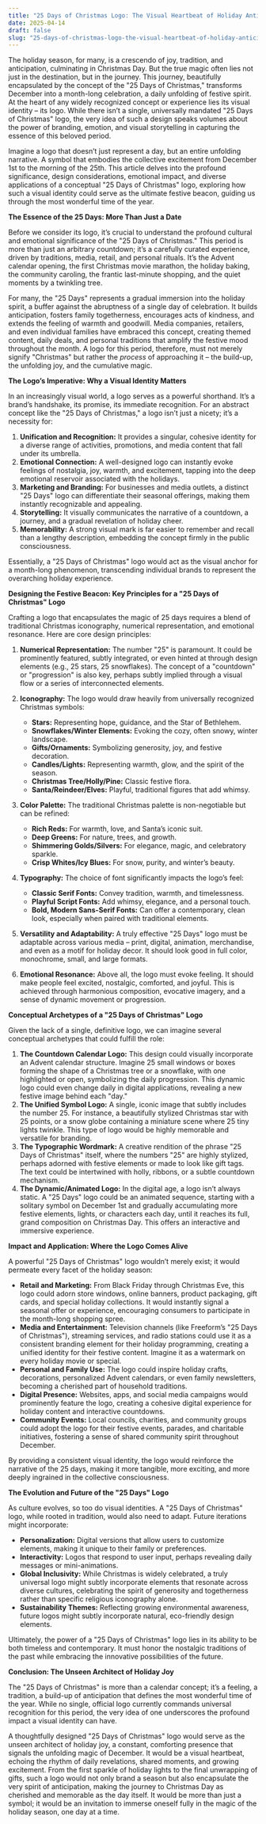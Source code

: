 ```yaml
---
title: "25 Days of Christmas Logo: The Visual Heartbeat of Holiday Anticipation"
date: 2025-04-14
draft: false
slug: "25-days-of-christmas-logo-the-visual-heartbeat-of-holiday-anticipation" 
---
```


The holiday season, for many, is a crescendo of joy, tradition, and anticipation, culminating in Christmas Day. But the true magic often lies not just in the destination, but in the journey. This journey, beautifully encapsulated by the concept of the "25 Days of Christmas," transforms December into a month-long celebration, a daily unfolding of festive spirit. At the heart of any widely recognized concept or experience lies its visual identity – its logo. While there isn’t a single, universally mandated "25 Days of Christmas" logo, the very idea of such a design speaks volumes about the power of branding, emotion, and visual storytelling in capturing the essence of this beloved period.

Imagine a logo that doesn’t just represent a day, but an entire unfolding narrative. A symbol that embodies the collective excitement from December 1st to the morning of the 25th. This article delves into the profound significance, design considerations, emotional impact, and diverse applications of a conceptual "25 Days of Christmas" logo, exploring how such a visual identity could serve as the ultimate festive beacon, guiding us through the most wonderful time of the year.

**The Essence of the 25 Days: More Than Just a Date**

Before we consider its logo, it’s crucial to understand the profound cultural and emotional significance of the "25 Days of Christmas." This period is more than just an arbitrary countdown; it’s a carefully curated experience, driven by traditions, media, retail, and personal rituals. It’s the Advent calendar opening, the first Christmas movie marathon, the holiday baking, the community caroling, the frantic last-minute shopping, and the quiet moments by a twinkling tree.

For many, the "25 Days" represents a gradual immersion into the holiday spirit, a buffer against the abruptness of a single day of celebration. It builds anticipation, fosters family togetherness, encourages acts of kindness, and extends the feeling of warmth and goodwill. Media companies, retailers, and even individual families have embraced this concept, creating themed content, daily deals, and personal traditions that amplify the festive mood throughout the month. A logo for this period, therefore, must not merely signify "Christmas" but rather the *process* of approaching it – the build-up, the unfolding joy, and the cumulative magic.

**The Logo’s Imperative: Why a Visual Identity Matters**

In an increasingly visual world, a logo serves as a powerful shorthand. It’s a brand’s handshake, its promise, its immediate recognition. For an abstract concept like the "25 Days of Christmas," a logo isn’t just a nicety; it’s a necessity for:

1. **Unification and Recognition:** It provides a singular, cohesive identity for a diverse range of activities, promotions, and media content that fall under its umbrella.
2. **Emotional Connection:** A well-designed logo can instantly evoke feelings of nostalgia, joy, warmth, and excitement, tapping into the deep emotional reservoir associated with the holidays.
3. **Marketing and Branding:** For businesses and media outlets, a distinct "25 Days" logo can differentiate their seasonal offerings, making them instantly recognizable and appealing.
4. **Storytelling:** It visually communicates the narrative of a countdown, a journey, and a gradual revelation of holiday cheer.
5. **Memorability:** A strong visual mark is far easier to remember and recall than a lengthy description, embedding the concept firmly in the public consciousness.

Essentially, a "25 Days of Christmas" logo would act as the visual anchor for a month-long phenomenon, transcending individual brands to represent the overarching holiday experience.

**Designing the Festive Beacon: Key Principles for a "25 Days of Christmas" Logo**

Crafting a logo that encapsulates the magic of 25 days requires a blend of traditional Christmas iconography, numerical representation, and emotional resonance. Here are core design principles:

1. **Numerical Representation:** The number "25" is paramount. It could be prominently featured, subtly integrated, or even hinted at through design elements (e.g., 25 stars, 25 snowflakes). The concept of a "countdown" or "progression" is also key, perhaps subtly implied through a visual flow or a series of interconnected elements.
2. **Iconography:** The logo would draw heavily from universally recognized Christmas symbols:

   * **Stars:** Representing hope, guidance, and the Star of Bethlehem.
   * **Snowflakes/Winter Elements:** Evoking the cozy, often snowy, winter landscape.
   * **Gifts/Ornaments:** Symbolizing generosity, joy, and festive decoration.
   * **Candles/Lights:** Representing warmth, glow, and the spirit of the season.
   * **Christmas Tree/Holly/Pine:** Classic festive flora.
   * **Santa/Reindeer/Elves:** Playful, traditional figures that add whimsy.
3. **Color Palette:** The traditional Christmas palette is non-negotiable but can be refined:

   * **Rich Reds:** For warmth, love, and Santa’s iconic suit.
   * **Deep Greens:** For nature, trees, and growth.
   * **Shimmering Golds/Silvers:** For elegance, magic, and celebratory sparkle.
   * **Crisp Whites/Icy Blues:** For snow, purity, and winter’s beauty.
4. **Typography:** The choice of font significantly impacts the logo’s feel:

   * **Classic Serif Fonts:** Convey tradition, warmth, and timelessness.
   * **Playful Script Fonts:** Add whimsy, elegance, and a personal touch.
   * **Bold, Modern Sans-Serif Fonts:** Can offer a contemporary, clean look, especially when paired with traditional elements.
5. **Versatility and Adaptability:** A truly effective "25 Days" logo must be adaptable across various media – print, digital, animation, merchandise, and even as a motif for holiday decor. It should look good in full color, monochrome, small, and large formats.
6. **Emotional Resonance:** Above all, the logo must evoke feeling. It should make people feel excited, nostalgic, comforted, and joyful. This is achieved through harmonious composition, evocative imagery, and a sense of dynamic movement or progression.

**Conceptual Archetypes of a "25 Days of Christmas" Logo**

Given the lack of a single, definitive logo, we can imagine several conceptual archetypes that could fulfill the role:

1. **The Countdown Calendar Logo:** This design could visually incorporate an Advent calendar structure. Imagine 25 small windows or boxes forming the shape of a Christmas tree or a snowflake, with one highlighted or open, symbolizing the daily progression. This dynamic logo could even change daily in digital applications, revealing a new festive image behind each "day."
2. **The Unified Symbol Logo:** A single, iconic image that subtly includes the number 25. For instance, a beautifully stylized Christmas star with 25 points, or a snow globe containing a miniature scene where 25 tiny lights twinkle. This type of logo would be highly memorable and versatile for branding.
3. **The Typographic Wordmark:** A creative rendition of the phrase "25 Days of Christmas" itself, where the numbers "25" are highly stylized, perhaps adorned with festive elements or made to look like gift tags. The text could be intertwined with holly, ribbons, or a subtle countdown mechanism.
4. **The Dynamic/Animated Logo:** In the digital age, a logo isn’t always static. A "25 Days" logo could be an animated sequence, starting with a solitary symbol on December 1st and gradually accumulating more festive elements, lights, or characters each day, until it reaches its full, grand composition on Christmas Day. This offers an interactive and immersive experience.

**Impact and Application: Where the Logo Comes Alive**

A powerful "25 Days of Christmas" logo wouldn’t merely exist; it would permeate every facet of the holiday season:

* **Retail and Marketing:** From Black Friday through Christmas Eve, this logo could adorn store windows, online banners, product packaging, gift cards, and special holiday collections. It would instantly signal a seasonal offer or experience, encouraging consumers to participate in the month-long shopping spree.
* **Media and Entertainment:** Television channels (like Freeform’s "25 Days of Christmas"), streaming services, and radio stations could use it as a consistent branding element for their holiday programming, creating a unified identity for their festive content. Imagine it as a watermark on every holiday movie or special.
* **Personal and Family Use:** The logo could inspire holiday crafts, decorations, personalized Advent calendars, or even family newsletters, becoming a cherished part of household traditions.
* **Digital Presence:** Websites, apps, and social media campaigns would prominently feature the logo, creating a cohesive digital experience for holiday content and interactive countdowns.
* **Community Events:** Local councils, charities, and community groups could adopt the logo for their festive events, parades, and charitable initiatives, fostering a sense of shared community spirit throughout December.

By providing a consistent visual identity, the logo would reinforce the narrative of the 25 days, making it more tangible, more exciting, and more deeply ingrained in the collective consciousness.

**The Evolution and Future of the "25 Days" Logo**

As culture evolves, so too do visual identities. A "25 Days of Christmas" logo, while rooted in tradition, would also need to adapt. Future iterations might incorporate:

* **Personalization:** Digital versions that allow users to customize elements, making it unique to their family or preferences.
* **Interactivity:** Logos that respond to user input, perhaps revealing daily messages or mini-animations.
* **Global Inclusivity:** While Christmas is widely celebrated, a truly universal logo might subtly incorporate elements that resonate across diverse cultures, celebrating the spirit of generosity and togetherness rather than specific religious iconography alone.
* **Sustainability Themes:** Reflecting growing environmental awareness, future logos might subtly incorporate natural, eco-friendly design elements.

Ultimately, the power of a "25 Days of Christmas" logo lies in its ability to be both timeless and contemporary. It must honor the nostalgic traditions of the past while embracing the innovative possibilities of the future.

**Conclusion: The Unseen Architect of Holiday Joy**

The "25 Days of Christmas" is more than a calendar concept; it’s a feeling, a tradition, a build-up of anticipation that defines the most wonderful time of the year. While no single, official logo currently commands universal recognition for this period, the very idea of one underscores the profound impact a visual identity can have.

A thoughtfully designed "25 Days of Christmas" logo would serve as the unseen architect of holiday joy, a constant, comforting presence that signals the unfolding magic of December. It would be a visual heartbeat, echoing the rhythm of daily revelations, shared moments, and growing excitement. From the first sparkle of holiday lights to the final unwrapping of gifts, such a logo would not only brand a season but also encapsulate the very spirit of anticipation, making the journey to Christmas Day as cherished and memorable as the day itself. It would be more than just a symbol; it would be an invitation to immerse oneself fully in the magic of the holiday season, one day at a time.